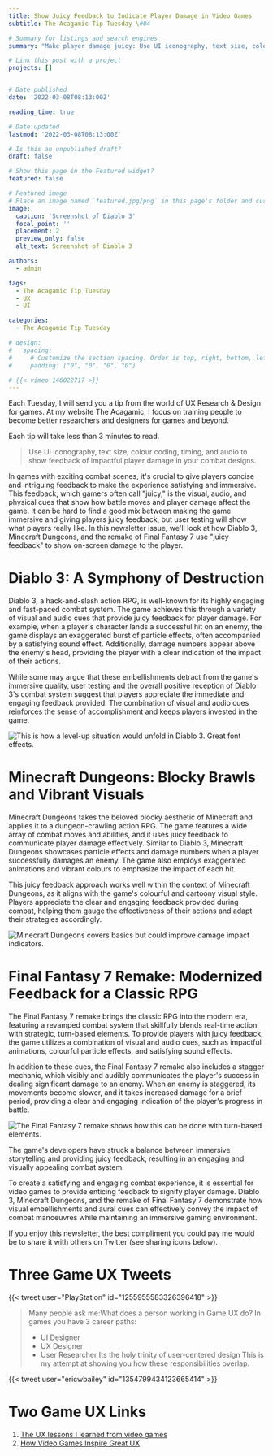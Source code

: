 ```yaml
---
title: Show Juicy Feedback to Indicate Player Damage in Video Games
subtitle: The Acagamic Tip Tuesday \#04

# Summary for listings and search engines
summary: "Make player damage juicy: Use UI iconography, text size, colour coding, timing, and audio to show feedback of impactful player damage in your combat designs."

# Link this post with a project
projects: []


# Date published
date: '2022-03-08T08:13:00Z'

reading_time: true

# Date updated
lastmod: '2022-03-08T08:13:00Z'

# Is this an unpublished draft?
draft: false

# Show this page in the Featured widget?
featured: false

# Featured image
# Place an image named `featured.jpg/png` in this page's folder and customize its options here.
image:
  caption: 'Screenshot of Diablo 3'
  focal_point: ''
  placement: 2
  preview_only: false
  alt_text: Screenshot of Diablo 3

authors:
  - admin

tags:
  - The Acagamic Tip Tuesday
  - UX
  - UI

categories:
  - The Acagamic Tip Tuesday

# design:
#   spacing:
#     # Customize the section spacing. Order is top, right, bottom, left.
#     padding: ["0", "0", "0", "0"]

# {{< vimeo 146022717 >}}
---
```

Each Tuesday, I will send you a tip from the world of UX Research & Design for games. At my website The Acagamic, I focus on training people to become better researchers and designers for games and beyond.

Each tip will take less than 3 minutes to read.

> Use UI iconography, text size, colour coding, timing, and audio to show feedback of impactful player damage in your combat designs.

In games with exciting combat scenes, it's crucial to give players concise and intriguing feedback to make the experience satisfying and immersive. This feedback, which gamers often call "juicy," is the visual, audio, and physical cues that show how battle moves and player damage affect the game. It can be hard to find a good mix between making the game immersive and giving players juicy feedback, but user testing will show what players really like. In this newsletter issue, we'll look at how Diablo 3, Minecraft Dungeons, and the remake of Final Fantasy 7 use "juicy feedback" to show on-screen damage to the player.

# Diablo 3: A Symphony of Destruction

Diablo 3, a hack-and-slash action RPG, is well-known for its highly engaging and fast-paced combat system. The game achieves this through a variety of visual and audio cues that provide juicy feedback for player damage. For example, when a player's character lands a successful hit on an enemy, the game displays an exaggerated burst of particle effects, often accompanied by a satisfying sound effect. Additionally, damage numbers appear above the enemy's head, providing the player with a clear indication of the impact of their actions.

While some may argue that these embellishments detract from the game's immersive quality, user testing and the overall positive reception of Diablo 3's combat system suggest that players appreciate the immediate and engaging feedback provided. The combination of visual and audio cues reinforces the sense of accomplishment and keeps players invested in the game.

![This is how a level-up situation would unfold in Diablo 3. Great font effects.](./diablo3-mayhem.gif)

# Minecraft Dungeons: Blocky Brawls and Vibrant Visuals

Minecraft Dungeons takes the beloved blocky aesthetic of Minecraft and applies it to a dungeon-crawling action RPG. The game features a wide array of combat moves and abilities, and it uses juicy feedback to communicate player damage effectively. Similar to Diablo 3, Minecraft Dungeons showcases particle effects and damage numbers when a player successfully damages an enemy. The game also employs exaggerated animations and vibrant colours to emphasize the impact of each hit.

This juicy feedback approach works well within the context of Minecraft Dungeons, as it aligns with the game's colourful and cartoony visual style. Players appreciate the clear and engaging feedback provided during combat, helping them gauge the effectiveness of their actions and adapt their strategies accordingly.

![Minecraft Dungeons covers basics but could improve damage impact indicators.](./minecraft-dungeons__281_29.gif)

# Final Fantasy 7 Remake: Modernized Feedback for a Classic RPG

The Final Fantasy 7 remake brings the classic RPG into the modern era, featuring a revamped combat system that skillfully blends real-time action with strategic, turn-based elements. To provide players with juicy feedback, the game utilizes a combination of visual and audio cues, such as impactful animations, colourful particle effects, and satisfying sound effects.

In addition to these cues, the Final Fantasy 7 remake also includes a stagger mechanic, which visibly and audibly communicates the player's success in dealing significant damage to an enemy. When an enemy is staggered, its movements become slower, and it takes increased damage for a brief period, providing a clear and engaging indication of the player's progress in battle.

![The Final Fantasy 7 remake shows how this can be done with turn-based elements.](./finalfantasy7remake.gif)

The game's developers have struck a balance between immersive storytelling and providing juicy feedback, resulting in an engaging and visually appealing combat system.

To create a satisfying and engaging combat experience, it is essential for video games to provide enticing feedback to signify player damage. Diablo 3, Minecraft Dungeons, and the remake of Final Fantasy 7 demonstrate how visual embellishments and aural cues can effectively convey the impact of combat manoeuvres while maintaining an immersive gaming environment.

If you enjoy this newsletter, the best compliment you could pay me would be to share it with others on Twitter (see sharing icons below).

# Three Game UX Tweets

{{< tweet user="PlayStation" id="1255955583326396418" >}}

> Many people ask me:What does a person working in Game UX do?
> In games you have 3 career paths:
> - UI Designer
> - UX Designer
> - User Researcher
> Its the holy trinity of user-centered design
> This is my attempt at showing you how these responsibilities overlap.

{{< tweet user="ericwbailey" id="1354799434123665414" >}}

# Two Game UX Links

1. [The UX lessons I learned from video games](https://www.invisionapp.com/inside-design/the-ux-lessons-i-learned-from-video-games/?utm_campaign=The%20Acagamic%20Tip%20Tuesday)
2. [How Video Games Inspire Great UX](https://jenson.org/games/?utm_campaign=The%20Acagamic%20Tip%20Tuesday)



